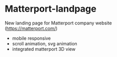 # Matterport-landpage
New landing page for Matterport company website (https://matterport.com/)
- mobile responsive
- scroll animation, svg animation
- integrated matterport 3D view
